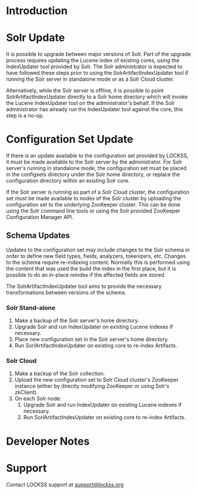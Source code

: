 # Introduction


# Solr Update

It is possible to upgrade between major versions of Solr. Part of the upgrade process requires updating the Lucene index
of existing cores, using the IndexUpdater tool provided by Solr. The Solr administrator is expected to have followed 
these steps prior to using the SolrArtifactIndexUpdater tool if running the Solr server in standalone mode or as a Solr 
Cloud cluster. 

Alternatively, while the Solr server is offline, it is possible to point SolrArtifactIndexUpdater directly to a Solr 
home directory which will invoke the Lucene IndexUpdater tool on the administrator's behalf. If the Solr administrator
has already run the IndexUpdater tool against the core, this step is a no-op.

# Configuration Set Update

If there is an update available to the configuration set provided by LOCKSS, it must be made available to the Solr 
server by the administrator. For Solr server's running in standalone mode, the configuration set must be placed in the 
configsets directory under the Solr home directory, or replace the configuration directory within an existing Solr core.

If the Solr server is running as part of a Solr Cloud cluster, the configuration set must be made available to nodes of
the Solr cluster by uploading the configuration set to the underlying ZooKeeper cluster. This can be done using the Solr
command line tools or using the Solr provided ZooKeeper Configuration Manager API.

## Schema Updates

Updates to the configuration set may include changes to the Solr schema in order to define new field types, fields, 
analyzers, tokenizers, etc. Changes to the schema require re-indexing content. Normally this is performed using the 
content that was used the build the index in the first place, but it is possible to do an in-place reindex if the 
affected fields are stored.

The SolrArtifactIndexUpdater tool aims to provide the necessary transformations between versions of the schema.

### Solr Stand-alone 

1. Make a backup of the Solr server's home directory.
1. Upgrade Solr and run IndexUpdater on existing Lucene indexes if necessary.
1. Place new configuration set in the Solr server's home directory.
1. Run SorlArtifactIndexUpdater on existing core to re-index Artifacts.

### Solr Cloud

1. Make a backup of the Solr collection.
2. Upload the new configuration set to Solr Cloud cluster's ZooKeeper instance (either by directly modifying ZooKeeper 
   or using Solr's zkClient).
3. On each Solr node:
    1. Upgrade Solr and run IndexUpdater on existing Lucene indexes if necessary.
    1. Run SorlArtifactIndexUpdater on existing core to re-index Artifacts.

# Developer Notes

# Support

 Contact LOCKSS support at support@lockss.org